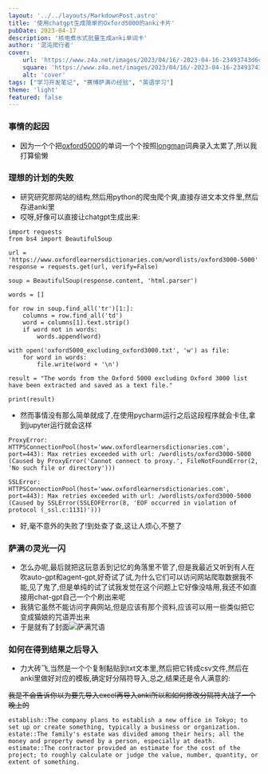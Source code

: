 ```yaml
---
layout: '../../layouts/MarkdownPost.astro'
title: '使用chatgpt生成简单的Oxford5000的anki卡片'
pubDate: 2023-04-17
description: '核电煮水式批量生成anki单词卡'
author: '混沌爬行者'
cover:
    url: 'https://www.z4a.net/images/2023/04/16/-2023-04-16-23493743d6c92f7e0ed28b.png'
    square: 'https://www.z4a.net/images/2023/04/16/-2023-04-16-23493743d6c92f7e0ed28b.png'
    alt: 'cover'
tags: ["学习开发笔记", "赛博萨满の经验", "英语学习"]
theme: 'light'
featured: false
---
```


### 事情的起因
- 因为一个个把[oxford5000](https://www.oxfordlearnersdictionaries.com/wordlists/oxford3000-5000)的单词一个个按照[longman](https://www.ldoceonline.com/dictionary/)词典录入太累了,所以我打算偷懒

### 理想的计划的失败
- 研究研究那网站的结构,然后用python的爬虫爬个爽,直接存进文本文件里,然后存进anki里
- 哎呀,好像可以直接让chatgpt生成出来:

```
import requests
from bs4 import BeautifulSoup

url = 'https://www.oxfordlearnersdictionaries.com/wordlists/oxford3000-5000'
response = requests.get(url, verify=False)

soup = BeautifulSoup(response.content, 'html.parser')

words = []

for row in soup.find_all('tr')[1:]:
    columns = row.find_all('td')
    word = columns[1].text.strip()
    if word not in words:
        words.append(word)

with open('oxford5000_excluding_oxford3000.txt', 'w') as file:
    for word in words:
        file.write(word + '\n')

result = "The words from the Oxford 5000 excluding Oxford 3000 list have been extracted and saved as a text file."

print(result)
```

- 然而事情没有那么简单就成了,在使用pycharm运行之后这段程序就会卡住,拿到jupyter运行就会这样

```
ProxyError: HTTPSConnectionPool(host='www.oxfordlearnersdictionaries.com', port=443): Max retries exceeded with url: /wordlists/oxford3000-5000 (Caused by ProxyError('Cannot connect to proxy.', FileNotFoundError(2, 'No such file or directory')))
```

```
SSLError: HTTPSConnectionPool(host='www.oxfordlearnersdictionaries.com', port=443): Max retries exceeded with url: /wordlists/oxford3000-5000 (Caused by SSLError(SSLEOFError(8, 'EOF occurred in violation of protocol (_ssl.c:1131)')))
```

- 好,毫不意外的失败了!到处查了查,这让人烦心,不整了

### 萨满の灵光一闪
- 怎么办呢,最后就把这玩意丢到记忆的角落里不管了,但是我最近又听到有人在吹auto-gpt和agent-gpt,好奇试了试,为什么它们可以访问网站爬取数据我不能,见了鬼了,但是单纯的试了试我发觉在这个问题上它好像没啥用,我还不如直接用chat-gpt自己一个个刷出来呢
- 我猜它虽然不能访问字典网站,但是应该有那个资料,应该可以用一些类似把它变成猫娘的咒语弄出来
- 于是就有了封面![萨满咒语](https://www.z4a.net/images/2023/04/16/-2023-04-16-23493743d6c92f7e0ed28b.png "萨满咒语")

### 如何在得到结果之后导入
- 力大砖飞,当然是一个个复制黏贴到txt文本里,然后把它转成csv文件,然后在anki里做好对应的模板,确定好分隔符导入,总之,结果还是令人满意的:

~~我是不会告诉你以为要先导入excel再导入anki所以和如何修改分隔符大战了一个晚上的~~

```
establish::The company plans to establish a new office in Tokyo; to set up or create something, typically a business or organization.
estate::The family's estate was divided among their heirs; all the money and property owned by a person, especially at death.
estimate::The contractor provided an estimate for the cost of the project; to roughly calculate or judge the value, number, quantity, or extent of something.
```
